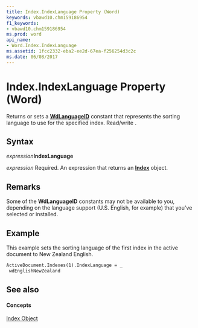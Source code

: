 ```yaml
---
title: Index.IndexLanguage Property (Word)
keywords: vbawd10.chm159186954
f1_keywords:
- vbawd10.chm159186954
ms.prod: word
api_name:
- Word.Index.IndexLanguage
ms.assetid: 1fcc2332-eba2-ee2d-67ea-f256254d3c2c
ms.date: 06/08/2017
---
```



# Index.IndexLanguage Property (Word)

Returns or sets a **[WdLanguageID](wdlanguageid-enumeration-word.md)** constant that represents the sorting language to use for the specified index. Read/write .


## Syntax

 _expression_**IndexLanguage**

 _expression_ Required. An expression that returns an **[Index](index-object-word.md)** object.


## Remarks

Some of the **WdLanguageID** constants may not be available to you, depending on the language support (U.S. English, for example) that you've selected or installed.


## Example

This example sets the sorting language of the first index in the active document to New Zealand English.


```vb
ActiveDocument.Indexes(1).IndexLanguage = _ 
 wdEnglishNewZealand
```


## See also


#### Concepts


[Index Object](index-object-word.md)

